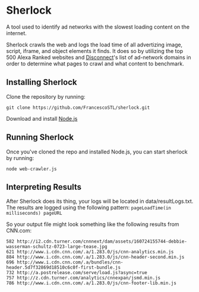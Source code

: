 # Sherlock
A tool used to identify ad networks with the slowest loading content on the internet.

Sherlock crawls the web and logs the load time of all advertizing image, script, iframe, and object elements it finds. It does so by utilizing the top 500 Alexa Ranked websites and [Disconnect](https://disconnect.me/)'s list of ad-network domains in order to determine what pages to crawl and what content to benchmark.

## Installing Sherlock

Clone the repository by running:

```
git clone https://github.com/FrancescoSTL/sherlock.git
```

Download and install [Node.js](https://nodejs.org/en/download/)

## Running Sherlock

Once you've cloned the repo and installed Node.js, you can start sherlock by running:
```
node web-crawler.js
```

## Interpreting Results

After Sherlock does its thing, your logs will be located in data/resultLogs.txt. The results are logged using the following pattern:
`pageLoadTime(in milliseconds) pageURL`

So your output file might look something like the following results from CNN.com:
```
582 http://i2.cdn.turner.com/cnnnext/dam/assets/160724155744-debbie-wasserman-schultz-0723-large-tease.jpg
621 http://www.i.cdn.cnn.com/.a/1.283.0/js/cnn-analytics.min.js
884 http://www.i.cdn.cnn.com/.a/1.283.0/js/cnn-header-second.min.js
696 http://www.i.cdn.cnn.com/.a/bundles/cnn-header.5d7f32869d18510c6c0f-first-bundle.js
732 http://a.postrelease.com/serve/load.js?async=true
757 http://z.cdn.turner.com/analytics/cnnexpan/jsmd.min.js
786 http://www.i.cdn.cnn.com/.a/1.283.0/js/cnn-footer-lib.min.js
```
